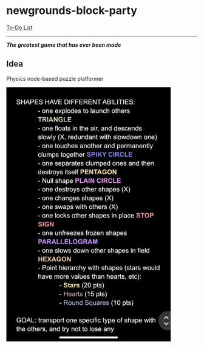 # newgrounds-block-party

[To-Do List](./todo.md)

---

***The greatest game that has ever been made***

## Idea

Physics node-based puzzle platformer

![image](./Design-Documents/image0.jpg)
